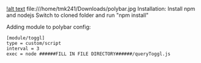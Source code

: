 [!alt text](https://cloud.tmk241.tk/s/Xx2gKMTqLncNX6A/preview)
file:///home/tmk241/Downloads/polybar.jpg
Installation:
Install npm and nodejs
Switch to cloned folder and run "npm install"

Adding module to polybar config:

    [module/toggl]
    type = custom/script
    interval = 3
    exec = node ######FILL IN FILE DIRECTORY######/queryToggl.js


